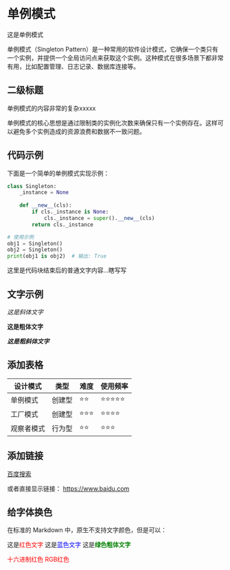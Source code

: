 # 单例模式

这是单例模式

单例模式（Singleton Pattern）是一种常用的软件设计模式，它确保一个类只有一个实例，并提供一个全局访问点来获取这个实例。这种模式在很多场景下都非常有用，比如配置管理、日志记录、数据库连接等。

## 二级标题

单例模式的内容非常的复杂xxxxx

单例模式的核心思想是通过限制类的实例化次数来确保只有一个实例存在。这样可以避免多个实例造成的资源浪费和数据不一致问题。

## 代码示例

下面是一个简单的单例模式实现示例：

```python
class Singleton:
    _instance = None
    
    def __new__(cls):
        if cls._instance is None:
            cls._instance = super().__new__(cls)
        return cls._instance

# 使用示例
obj1 = Singleton()
obj2 = Singleton()
print(obj1 is obj2)  # 输出: True
```

这里是代码块结束后的普通文字内容...瞎写写

## 文字示例

*这是斜体文字*

**这是粗体文字**

***这是粗斜体文字***

## 添加表格

| 设计模式 | 类型 | 难度 | 使用频率 |
|----------|------|------|----------|
| 单例模式 | 创建型 | ⭐⭐ | ⭐⭐⭐⭐⭐ |
| 工厂模式 | 创建型 | ⭐⭐⭐ | ⭐⭐⭐⭐ |
| 观察者模式 | 行为型 | ⭐⭐ | ⭐⭐⭐ |

## 添加链接

[百度搜索](https://www.baidu.com)

或者直接显示链接：
https://www.baidu.com

<!-- 
- **代码块**：开始和结束都要用三个反引号
- **样式标记**：*斜体*、**粗体**、***粗斜体***
- **表格**：用竖线 `|` 分隔列，用连字符 `-` 分隔表头
- **链接**：`[显示文字](实际链接)`
-->

## 给字体换色

在标准的 Markdown 中，原生不支持文字颜色，但是可以：

这是<span style="color: red;">红色文字</span>
这是<span style="color: blue;">蓝色文字</span>
这是<span style="color: green; font-weight: bold;">绿色粗体文字</span>

<span style="color: #ff0000;">十六进制红色</span>
<span style="color: rgb(255, 0, 0);">RGB红色</span>
